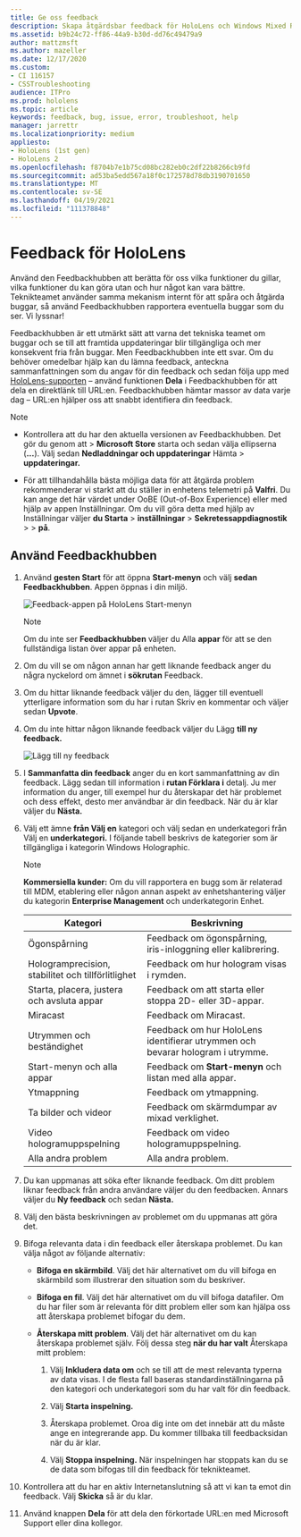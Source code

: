 ```yaml
---
title: Ge oss feedback
description: Skapa åtgärdsbar feedback för HoloLens och Windows Mixed Reality utvecklare med hjälp av Feedbackhubben.
ms.assetid: b9b24c72-ff86-44a9-b30d-dd76c49479a9
author: mattzmsft
ms.author: mazeller
ms.date: 12/17/2020
ms.custom:
- CI 116157
- CSSTroubleshooting
audience: ITPro
ms.prod: hololens
ms.topic: article
keywords: feedback, bug, issue, error, troubleshoot, help
manager: jarrettr
ms.localizationpriority: medium
appliesto:
- HoloLens (1st gen)
- HoloLens 2
ms.openlocfilehash: f8704b7e1b75cd08bc282eb0c2df22b8266cb9fd
ms.sourcegitcommit: ad53ba5edd567a18f0c172578d78db3190701650
ms.translationtype: MT
ms.contentlocale: sv-SE
ms.lasthandoff: 04/19/2021
ms.locfileid: "111378848"
---
```

# <a name="feedback-for-hololens"></a>Feedback för HoloLens

Använd den Feedbackhubben att berätta för oss vilka funktioner du gillar, vilka funktioner du kan göra utan och hur något kan vara bättre. Teknikteamet använder samma mekanism internt för att spåra och åtgärda buggar, så använd Feedbackhubben rapportera eventuella buggar som du ser. Vi lyssnar!

Feedbackhubben är ett utmärkt sätt att varna det tekniska teamet om buggar och se till att framtida uppdateringar blir tillgängliga och mer konsekvent fria från buggar. Men Feedbackhubben inte ett svar. Om du behöver omedelbar hjälp kan du lämna feedback, anteckna sammanfattningen som du angav för din feedback och sedan följa upp med [HoloLens-supporten](https://support.microsoft.com/supportforbusiness/productselection?sapid=e9391227-fa6d-927b-0fff-f96288631b8f) – använd funktionen **Dela** i Feedbackhubben för att dela en direktlänk till URL:en. Feedbackhubben hämtar massor av data varje dag – URL:en hjälper oss att snabbt identifiera din feedback.

> [!NOTE]  
>  
> - Kontrollera att du har den aktuella versionen av Feedbackhubben. Det gör du genom att  >  **Microsoft Store** starta och sedan välja ellipserna (**...**). Välj sedan **Nedladdningar och uppdateringar** Hämta  >  **uppdateringar.**  
>  
> - För att tillhandahålla bästa möjliga data för att åtgärda problem rekommenderar vi starkt att du ställer in enhetens telemetri på **Valfri**. Du kan ange det här värdet under OoBE (Out-of-Box Experience) eller med hjälp av appen Inställningar. Om du vill göra detta med hjälp av Inställningar väljer **du Starta**  >  **inställningar**  >  **Sekretessappdiagnostik**  >    >  **på**.

## <a name="use-the-feedback-hub"></a>Använd Feedbackhubben

1. Använd **gesten Start** för att öppna **Start-menyn** och välj **sedan Feedbackhubben**. Appen öppnas i din miljö.

   ![Feedback-appen på HoloLens Start-menyn](./images/hololens2-feedbackhub-tile.png)
   > [!NOTE]  
   > Om du inte ser **Feedbackhubben** väljer du Alla **appar** för att se den fullständiga listan över appar på enheten.

1. Om du vill se om någon annan har gett liknande feedback anger du några nyckelord om ämnet i **sökrutan** Feedback.
1. Om du hittar liknande feedback väljer du den, lägger  till eventuell ytterligare information som du har i rutan Skriv en kommentar och väljer sedan **Upvote**.
1. Om du inte hittar någon liknande feedback väljer du Lägg **till ny feedback.**

   ![Lägg till ny feedback](./images/hololens-feedback-1.png)

1. I **Sammanfatta din feedback** anger du en kort sammanfattning av din feedback. Lägg sedan till information i **rutan Förklara i** detalj. Ju mer information du anger, till exempel hur du återskapar det här problemet och dess effekt, desto mer användbar är din feedback. När du är klar väljer du **Nästa.**

1. Välj ett ämne **från Välj en** kategori och välj sedan en underkategori från Välj en **underkategori.** I följande tabell beskrivs de kategorier som är tillgängliga i kategorin Windows Holographic.

   > [!NOTE]  
   > **Kommersiella kunder:** Om du vill rapportera en bugg som är relaterad till MDM, etablering eller  någon annan aspekt av enhetshantering väljer du kategorin **Enterprise Management** och underkategorin Enhet.

   |Kategori |Beskrivning |
   | --- | --- |
   |Ögonspårning |Feedback om ögonspårning, iris-inloggning eller kalibrering. |
   |Hologramprecision, stabilitet och tillförlitlighet |Feedback om hur hologram visas i rymden. |
   |Starta, placera, justera och avsluta appar |Feedback om att starta eller stoppa 2D- eller 3D-appar. |
   |Miracast |Feedback om Miracast. |
   |Utrymmen och beständighet |Feedback om hur HoloLens identifierar utrymmen och bevarar hologram i utrymme. |
   |Start-menyn och alla appar |Feedback om **Start-menyn** och listan med alla appar. |
   |Ytmappning |Feedback om ytmappning. |
   |Ta bilder och videor |Feedback om skärmdumpar av mixad verklighet. |
   |Video hologramuppspelning |Feedback om video hologramuppspelning. |
   |Alla andra problem |Alla andra problem. |

1. Du kan uppmanas att söka efter liknande feedback. Om ditt problem liknar feedback från andra användare väljer du den feedbacken. Annars väljer du **Ny feedback** och sedan **Nästa.**

1. Välj den bästa beskrivningen av problemet om du uppmanas att göra det.

1. Bifoga relevanta data i din feedback eller återskapa problemet. Du kan välja något av följande alternativ:

   - **Bifoga en skärmbild**. Välj det här alternativet om du vill bifoga en skärmbild som illustrerar den situation som du beskriver.
   - **Bifoga en fil**. Välj det här alternativet om du vill bifoga datafiler. Om du har filer som är relevanta för ditt problem eller som kan hjälpa oss att återskapa problemet bifogar du dem.
   - **Återskapa mitt problem**. Välj det här alternativet om du kan återskapa problemet själv. Följ dessa steg **när du har valt** Återskapa mitt problem:  

     1. Välj **Inkludera data om** och se till att de mest relevanta typerna av data visas. I de flesta fall baseras standardinställningarna på den kategori och underkategori som du har valt för din feedback.  
     1. Välj **Starta inspelning.**

     1. Återskapa problemet. Oroa dig inte om det innebär att du måste ange en integrerande app. Du kommer tillbaka till feedbacksidan när du är klar.
     1. Välj **Stoppa inspelning.** När inspelningen har stoppats kan du se de data som bifogas till din feedback för teknikteamet.

1. Kontrollera att du har en aktiv Internetanslutning så att vi kan ta emot din feedback. Välj **Skicka** så är du klar.

1. Använd knappen **Dela** för att dela den förkortade URL:en med Microsoft Support eller dina kollegor.